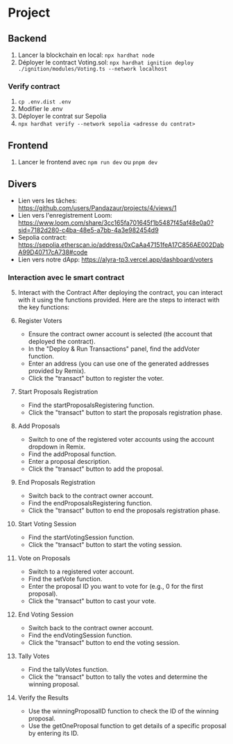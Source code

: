 # Project

## Backend

1. Lancer la blockchain en local: `npx hardhat node`
2. Déployer le contract Voting.sol: `npx hardhat ignition deploy ./ignition/modules/Voting.ts --network localhost`

### Verify contract

1. `cp .env.dist .env`
2. Modifier le .env
3. Déployer le contrat sur Sepolia
4. `npx hardhat verify --network sepolia <adresse du contrat>`

## Frontend

1. Lancer le frontend avec `npm run dev` ou `pnpm dev`

## Divers

-   Lien vers les tâches: https://github.com/users/Pandazaur/projects/4/views/1
-   Lien vers l'enregistrement Loom: https://www.loom.com/share/3cc165fa701645f1b5487f45af48e0a0?sid=7182d280-c4ba-48e5-a7bb-4a3e982454d9
-   Sepolia contract: https://sepolia.etherscan.io/address/0xCaAa47151feA17C856AE002DabA99D40717cA738#code
-   Lien vers notre dApp: https://alyra-tp3.vercel.app/dashboard/voters

### Interaction avec le smart contract

5. Interact with the Contract
   After deploying the contract, you can interact with it using the functions provided. Here are the steps to interact with the key functions:

1. Register Voters
    - Ensure the contract owner account is selected (the account that deployed the contract).
    - In the "Deploy & Run Transactions" panel, find the addVoter function.
    - Enter an address (you can use one of the generated addresses provided by Remix).
    - Click the "transact" button to register the voter.
1. Start Proposals Registration
    - Find the startProposalsRegistering function.
    - Click the "transact" button to start the proposals registration phase.
1. Add Proposals
    - Switch to one of the registered voter accounts using the account dropdown in Remix.
    - Find the addProposal function.
    - Enter a proposal description.
    - Click the "transact" button to add the proposal.
1. End Proposals Registration
    - Switch back to the contract owner account.
    - Find the endProposalsRegistering function.
    - Click the "transact" button to end the proposals registration phase.
1. Start Voting Session
    - Find the startVotingSession function.
    - Click the "transact" button to start the voting session.
1. Vote on Proposals
    - Switch to a registered voter account.
    - Find the setVote function.
    - Enter the proposal ID you want to vote for (e.g., 0 for the first proposal).
    - Click the "transact" button to cast your vote.
1. End Voting Session
    - Switch back to the contract owner account.
    - Find the endVotingSession function.
    - Click the "transact" button to end the voting session.
1. Tally Votes
    - Find the tallyVotes function.
    - Click the "transact" button to tally the votes and determine the winning proposal.
1. Verify the Results
    - Use the winningProposalID function to check the ID of the winning proposal.
    - Use the getOneProposal function to get details of a specific proposal by entering its ID.
